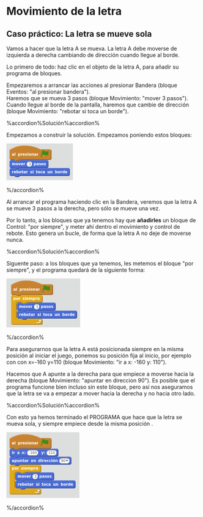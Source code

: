 
# Movimiento de la letra

## Caso práctico: La letra se mueve sola

Vamos a hacer que la letra A se mueva. La letra A debe moverse de izquierda a derecha cambiando de dirección cuando llegue al borde.

Lo primero de todo: haz clic en el objeto de la letra A, para añadir su programa de bloques.

Empezaremos a arrancar las acciones al presionar Bandera (bloque Eventos: "al presionar bandera").<br />Haremos que se mueva 3 pasos (bloque Movimiento: "mover 3 pasos").<br />Cuando llegue al borde de la pantalla, haremos que cambie de dirección (bloque Movimiento: "rebotar si toca un borde").



%accordion%Solución%accordion%

Empezamos a construir la solución. Empezamos poniendo estos bloques:

![](img/Seleccion_037.png)

%/accordion%


Al arrancar el programa haciendo clic en la Bandera, veremos que la letra A se mueve 3 pasos a la derecha, pero sólo se mueve una vez. 

Por lo tanto, a los bloques que ya tenemos hay que **añadirles** un bloque de Control: "por siempre", y meter ahí dentro el movimiento y control de rebote. Esto genera un bucle, de forma que la letra A no deje de moverse nunca.



%accordion%Solución%accordion%

Siguente paso: a los bloques que ya tenemos, les metemos el bloque "por siempre", y el programa quedará de la siguiente forma:

![](img/Seleccion_038.png)

%/accordion%

Para asegurarnos que la letra A está posicionada siempre en la misma posición al iniciar el juego, ponemos su posición fija al inicio, por ejemplo con con x=-160 y=110 (bloque Movimiento: "ir a x: -160 y: 110").

Hacemos que A apunte a la derecha para que empiece a moverse hacia la derecha (bloque Movimiento: "apuntar en direccion 90"). Es posible que el programa funcione bien incluso sin este bloque, pero así nos aseguramos que la letra se va a empezar a mover hacia la derecha y no hacia otro lado.



%accordion%Solución%accordion%

Con esto ya hemos terminado el PROGRAMA que hace que la letra se mueva sola, y siempre empiece desde la misma posición .

![](img/Seleccion_046.png)

%/accordion%